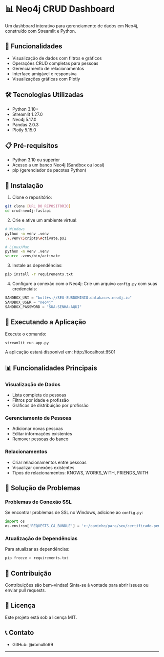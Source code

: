 # 📊 Neo4j CRUD Dashboard

Um dashboard interativo para gerenciamento de dados em Neo4j, construído com Streamlit e Python.

## 🚀 Funcionalidades

- Visualização de dados com filtros e gráficos
- Operações CRUD completas para pessoas
- Gerenciamento de relacionamentos
- Interface amigável e responsiva
- Visualizações gráficas com Plotly

## 🛠️ Tecnologias Utilizadas

- Python 3.10+
- Streamlit 1.27.0
- Neo4j 5.17.0
- Pandas 2.0.3
- Plotly 5.15.0

## 📋 Pré-requisitos

- Python 3.10 ou superior
- Acesso a um banco Neo4j (Sandbox ou local)
- pip (gerenciador de pacotes Python)

## 🔧 Instalação

1. Clone o repositório:
```bash
git clone [URL_DO_REPOSITÓRIO]
cd crud-neo4j-fastapi
```

2. Crie e ative um ambiente virtual:
```bash
# Windows
python -m venv .venv
.\.venv\Scripts\Activate.ps1

# Linux/Mac
python -m venv .venv
source .venv/bin/activate
```

3. Instale as dependências:
```bash
pip install -r requirements.txt
```

4. Configure a conexão com o Neo4j:
Crie um arquivo `config.py` com suas credenciais:
```python
SANDBOX_URI = "bolt+s://SEU-SUBDOMINIO.databases.neo4j.io"
SANDBOX_USER = "neo4j"
SANDBOX_PASSWORD = "SUA-SENHA-AQUI"
```

## 🚀 Executando a Aplicação

Execute o comando:
```bash
streamlit run app.py
```

A aplicação estará disponível em: http://localhost:8501

## 📊 Funcionalidades Principais

### Visualização de Dados
- Lista completa de pessoas
- Filtros por idade e profissão
- Gráficos de distribuição por profissão

### Gerenciamento de Pessoas
- Adicionar novas pessoas
- Editar informações existentes
- Remover pessoas do banco

### Relacionamentos
- Criar relacionamentos entre pessoas
- Visualizar conexões existentes
- Tipos de relacionamentos: KNOWS, WORKS_WITH, FRIENDS_WITH

## 🐛 Solução de Problemas

### Problemas de Conexão SSL
Se encontrar problemas de SSL no Windows, adicione ao `config.py`:
```python
import os
os.environ['REQUESTS_CA_BUNDLE'] = 'c:/caminho/para/seu/certificado.pem'
```

### Atualização de Dependências
Para atualizar as dependências:
```bash
pip freeze > requirements.txt
```

## 👥 Contribuição

Contribuições são bem-vindas! Sinta-se à vontade para abrir issues ou enviar pull requests.

## 📝 Licença

Este projeto está sob a licença MIT.

## 📞 Contato

- GitHub: @romullo99

---